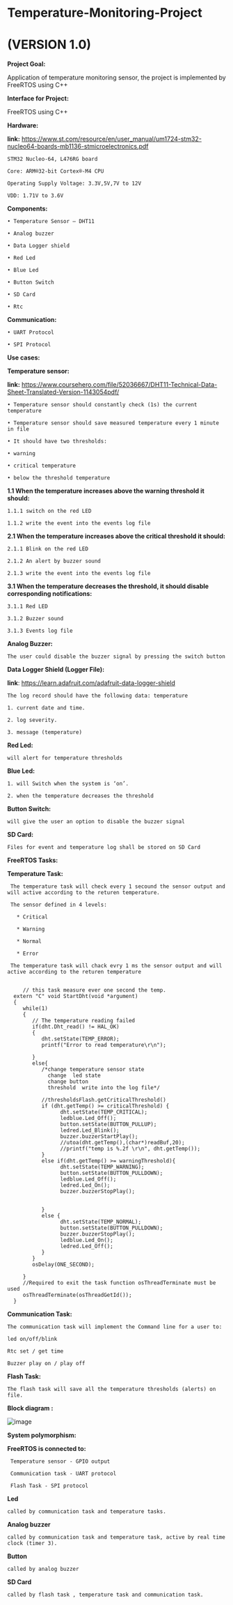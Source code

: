 # Temperature-Monitoring-Project
# (VERSION 1.0)


**Project Goal:**

   Application of temperature monitoring sensor, the project is implemented by FreeRTOS using C++ 

**Interface for Project:**

   FreeRTOS using C++

**Hardware:**
 
 **link:** https://www.st.com/resource/en/user_manual/um1724-stm32-nucleo64-boards-mb1136-stmicroelectronics.pdf

    STM32 Nucleo-64, L476RG board
    
    Core: ARM®32-bit Cortex®-M4 CPU

    Operating Supply Voltage: 3.3V,5V,7V to 12V
    
    VDD: 1.71V to 3.6V

**Components:**

    • Temperature Sensor – DHT11
    
    • Analog buzzer 
    
    • Data Logger shield
    
    • Red Led
    
    • Blue Led
    
    • Button Switch
    
    • SD Card
    
    • Rtc 
    
**Communication:**
    
    • UART Protocol 
    
    • SPI Protocol


**Use cases:**

**Temperature sensor:**

**link:** https://www.coursehero.com/file/52036667/DHT11-Technical-Data-Sheet-Translated-Version-1143054pdf/ 

    • Temperature sensor should constantly check (1s) the current temperature
    
    • Temperature sensor should save measured temperature every 1 minute in file
    
    • It should have two thresholds:
    
    • warning
    
    • critical temperature
    
    • below the threshold temperature
    
**1.1 When the temperature increases above the warning threshold it should:**

    1.1.1 switch on the red LED

    1.1.2 write the event into the events log file

**2.1 When the temperature increases above the critical threshold it should:** 

    2.1.1 Blink on the red LED 

    2.1.2 An alert by buzzer sound 

    2.1.3 write the event into the events log file

**3.1 When the temperature decreases the threshold, it should disable corresponding notifications:**

    3.1.1 Red LED

    3.1.2 Buzzer sound

    3.1.3 Events log file
 
**Analog Buzzer:**

    The user could disable the buzzer signal by pressing the switch button

**Data Logger Shield (Logger File):**

**link**: https://learn.adafruit.com/adafruit-data-logger-shield

    The log record should have the following data: temperature

    1. current date and time.

    2. log severity.

    3. message (temperature)

**Red Led:**

    will alert for temperature thresholds

**Blue Led:**

    1. will Switch when the system is ‘on’.

    2. when the temperature decreases the threshold

**Button Switch:**

    will give the user an option to disable the buzzer signal

**SD Card:**

    Files for event and temperature log shall be stored on SD Card

**FreeRTOS Tasks:**

**Temperature Task:**

     The temperature task will check every 1 secound the sensor output and will active according to the returen temperature.
      
     The sensor defined in 4 levels:
         
       * Critical 
         
       * Warning 
         
       * Normal 
         
       * Error
   
     The temperature task will chack evry 1 ms the sensor output and will active according to the returen temperature

   
         // this task measure ever one second the temp.
      extern "C" void StartDht(void *argument)
      {
         while(1)
         {
            // The temperature reading failed
            if(dht.Dht_read() != HAL_OK)
            {
               dht.setState(TEMP_ERROR);
               printf("Error to read temperature\r\n");

            }
            else{
               /*change temperature sensor state
                 change  led state
                 change button
                 threshold  write into the log file*/

               //thresholdsFlash.getCriticalThreshold()
               if (dht.getTemp() >= criticalThreshold) {
                     dht.setState(TEMP_CRITICAL);
                     ledblue.Led_Off();
                     button.setState(BUTTON_PULLUP);
                     ledred.Led_Blink();
                     buzzer.buzzerStartPlay();
                     //utoa(dht.getTemp(),(char*)readBuf,20);
                     //printf("temp is %.2f \r\n", dht.getTemp());
               }
               else if(dht.getTemp() >= warningThreshold){
                     dht.setState(TEMP_WARNING);
                     button.setState(BUTTON_PULLDOWN);
                     ledblue.Led_Off();
                     ledred.Led_On();
                     buzzer.buzzerStopPlay();


               }
               else {
                     dht.setState(TEMP_NORMAL);
                     button.setState(BUTTON_PULLDOWN);
                     buzzer.buzzerStopPlay();
                     ledblue.Led_On();
                     ledred.Led_Off();
               }
            }
            osDelay(ONE_SECOND);

         }
         //Required to exit the task function osThreadTerminate must be used
         osThreadTerminate(osThreadGetId());
      }

**Communication Task:**

    The communication task will implement the Command line for a user to:

    led on/off/blink

    Rtc set / get time 
    
    Buzzer play on / play off

**Flash Task:**

    The flash task will save all the temperature thresholds (alerts) on file.


**Block diagram :**

   ![image](https://user-images.githubusercontent.com/66781442/203984996-b71b63df-40f6-4a01-8063-c9678e22ba80.png)

**System polymorphism:**

**FreeRTOS is connected to:**

     Temperature sensor - GPIO output
       
     Communication task - UART protocol
       
     Flash Task - SPI protocol
       

**Led**  

    called by communication task and temperature tasks.

**Analog buzzer** 
    
    called by communication task and temperature task, active by real time clock (timer 3).

**Button**  
    
    called by analog buzzer

**SD Card** 
    
    called by flash task , temperature task and communication task.




